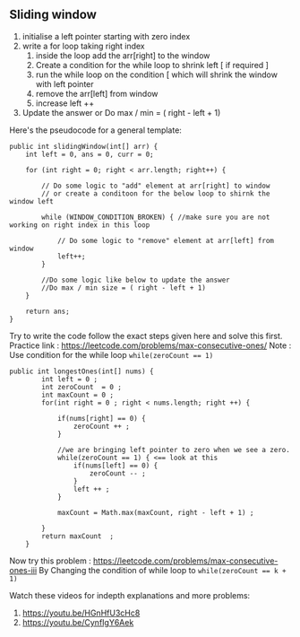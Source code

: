 ## Sliding window

1. initialise a left pointer starting with zero index
2. write a for loop taking right index
   1. inside the loop add the arr[right] to the window  
   2. Create a condition for the while loop to shrink left [ if required ]
   3. run the while loop on the condition [ which will shrink the window with left pointer
   4. remove the arr[left] from window
   5. increase left ++
3. Update the answer or Do max / min = ( right - left + 1) 

Here's the pseudocode for a general template:

```
public int slidingWindow(int[] arr) {
    int left = 0, ans = 0, curr = 0;

    for (int right = 0; right < arr.length; right++) {

        // Do some logic to "add" element at arr[right] to window
        // or create a conditoon for the below loop to shirnk the window left

        while (WINDOW_CONDITION_BROKEN) { //make sure you are not working on right index in this loop

            // Do some logic to "remove" element at arr[left] from window
            left++;
        }

        //Do some logic like below to update the answer
        //Do max / min size = ( right - left + 1) 
    }

    return ans;
}
```

Try to write the code follow the exact steps given here and solve this first.
Practice link : https://leetcode.com/problems/max-consecutive-ones/
Note : Use condition for the while loop  `while(zeroCount == 1)`

```
public int longestOnes(int[] nums) {
        int left = 0 ;
        int zeroCount  = 0 ;
        int maxCount = 0 ;
        for(int right = 0 ; right < nums.length; right ++) {

            if(nums[right] == 0) {
                zeroCount ++ ;
            }

            //we are bringing left pointer to zero when we see a zero.
            while(zeroCount == 1) { <== look at this
                if(nums[left] == 0) {
                    zeroCount -- ;
                }
                left ++ ;
            }

            maxCount = Math.max(maxCount, right - left + 1) ;

        }
        return maxCount  ;
    }

```

Now try this problem : https://leetcode.com/problems/max-consecutive-ones-iii
By Changing the condition of while loop to `while(zeroCount == k + 1)`

Watch these videos for indepth explanations and more problems:
1. https://youtu.be/HGnHfU3cHc8
2. https://youtu.be/CynfIgY6Aek
